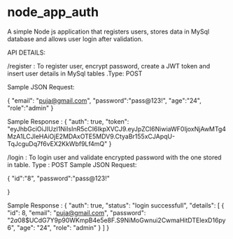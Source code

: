 # node_app_auth

A simple Node js application that registers users, stores data in MySql database and allows user login  after validation.

API DETAILS:

/register : To register user, encrypt password, create a JWT token and insert user details in MySql tables .Type: POST

Sample JSON Request:

{
    "email": "puja@gmail.com",
    "password":"pass@123!",
    "age":"24",
    "role":"admin"
}

Sample Response :
{
    "auth": true,
    "token": "eyJhbGciOiJIUzI1NiIsInR5cCI6IkpXVCJ9.eyJpZCI6NiwiaWF0IjoxNjAwMTg4MzA1LCJleHAiOjE2MDAxOTE5MDV9.CtyaBr155xCJApqU-TqJcguDq7f6vEX2KkWbf9Lf4mQ" 
}


/login : To login user and validate encrypted password with the one stored in table. Type : POST
Sample JSON Request:

{
    "id":"8",
    "password":"pass@123!"
    
}

Sample Response : 
{
    "auth": true,
    "status": "login successfull",
    "details": [
        {
            "id": 8,
            "email": "puja@gmail.com",
            "password": "$2a$08$UCdG7Y9p90WKmpB4e5e8F.S9NiMoGwnui2CwmaHitDTElexD16py6",
            "age": "24",
            "role": "admin"
        }
    ]
}





